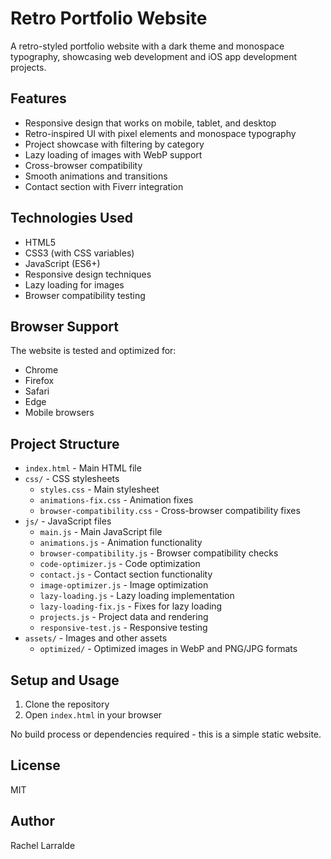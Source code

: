 # Retro Portfolio Website

A retro-styled portfolio website with a dark theme and monospace typography, showcasing web development and iOS app development projects.

## Features

- Responsive design that works on mobile, tablet, and desktop
- Retro-inspired UI with pixel elements and monospace typography
- Project showcase with filtering by category
- Lazy loading of images with WebP support
- Cross-browser compatibility
- Smooth animations and transitions
- Contact section with Fiverr integration

## Technologies Used

- HTML5
- CSS3 (with CSS variables)
- JavaScript (ES6+)
- Responsive design techniques
- Lazy loading for images
- Browser compatibility testing

## Browser Support

The website is tested and optimized for:
- Chrome
- Firefox
- Safari
- Edge
- Mobile browsers

## Project Structure

- `index.html` - Main HTML file
- `css/` - CSS stylesheets
  - `styles.css` - Main stylesheet
  - `animations-fix.css` - Animation fixes
  - `browser-compatibility.css` - Cross-browser compatibility fixes
- `js/` - JavaScript files
  - `main.js` - Main JavaScript file
  - `animations.js` - Animation functionality
  - `browser-compatibility.js` - Browser compatibility checks
  - `code-optimizer.js` - Code optimization
  - `contact.js` - Contact section functionality
  - `image-optimizer.js` - Image optimization
  - `lazy-loading.js` - Lazy loading implementation
  - `lazy-loading-fix.js` - Fixes for lazy loading
  - `projects.js` - Project data and rendering
  - `responsive-test.js` - Responsive testing
- `assets/` - Images and other assets
  - `optimized/` - Optimized images in WebP and PNG/JPG formats

## Setup and Usage

1. Clone the repository
2. Open `index.html` in your browser

No build process or dependencies required - this is a simple static website.

## License

MIT

## Author

Rachel Larralde